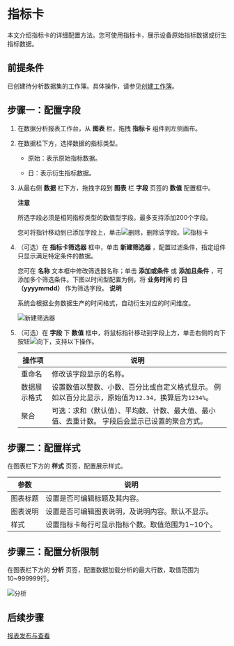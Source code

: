指标卡 
========================

本文介绍指标卡的详细配置方法。您可使用指标卡，展示设备原始指标数据或衍生指标数据。

前提条件 
-------------------------

已创建待分析数据集的工作簿。具体操作，请参见[创建工作簿](/cn.zh-CN/数据洞察分析/数据分析报表配置/创建工作簿.md)。

步骤一：配置字段 
-----------------------------

1. 在数据分析报表工作台，从 **图表** 栏，拖拽 **指标卡** 组件到左侧画布。

   

2. 在数据栏下方，选择数据的指标类型。

   * 原始：表示原始指标数据。

     
   
   * 日：表示衍生指标数据。

     
   

   

3. 从最右侧 **数据** 栏下方，拖拽字段到 **图表** 栏 **字段** 页签的 **数值** 配置框中。

   **注意**

   所选字段必须是相同指标类型的数值型字段。最多支持添加200个字段。

   您可将指针移动到已添加字段上，单击![删除 ](https://static-aliyun-doc.oss-accelerate.aliyuncs.com/assets/img/zh-CN/1730533061/p175499.png)，删除该字段。![指标卡](https://static-aliyun-doc.oss-accelerate.aliyuncs.com/assets/img/zh-CN/9877873161/p241725.gif)
   

4. （可选）在 **指标卡筛选器** 框中，单击 **新建筛选器** ，配置过滤条件，指定组件只显示满足特定条件的数据。

   您可在 **名称** 文本框中修改筛选器名称；单击 **添加或条件** 或 **添加且条件** ，可添加多个筛选条件。下图以时间型配置为例，将 **业务时间** 的 **日（yyyymmdd）** 作为筛选字段。
   **说明**

   系统会根据业务数据生产的时间格式，自动衍生对应的时间维度。

   ![新建筛选器](https://static-aliyun-doc.oss-accelerate.aliyuncs.com/assets/img/zh-CN/9896873161/p241705.gif)
   

5. （可选）在 **字段** 下 **数值** 框中，将鼠标指针移动到字段上方，单击右侧的向下按钮![向下](https://static-aliyun-doc.oss-accelerate.aliyuncs.com/assets/img/zh-CN/5776657061/p190041.png)，支持以下操作。

   

   |  操作项   |                                    说明                                     |
   |--------|---------------------------------------------------------------------------|
   | 重命名    | 修改该字段显示的名称。                                                               |
   | 数据展示格式 | 设置数值以整数、小数、百分比或自定义格式显示。 例如以百分比显示，原始值为`12.34`，换算后为`1234%`。 |
   | 聚合     | 可选：求和（默认值）、平均数、计数、最大值、最小值、去重计数。 字段后会显示已设置的聚合方式。           |

   




步骤二：配置样式 
-----------------------------

在图表栏下方的 **样式** 页签，配置展示样式。


|  参数  |             说明              |
|------|-----------------------------|
| 图表标题 | 设置是否可编辑标题及其内容。              |
| 图表说明 | 设置是否可编辑图表说明，及说明内容。默认不显示。    |
| 样式   | 设置指标卡每行可显示指标个数。取值范围为1\~10个。 |



步骤三：配置分析限制 
-------------------------------

在图表栏下方的 **分析** 页签，配置数据加载分析的最大行数，取值范围为10\~999999行。

![分析](https://static-aliyun-doc.oss-accelerate.aliyuncs.com/assets/img/zh-CN/9710813061/p174950.png)

后续步骤 
-------------------------

[报表发布与查看](/cn.zh-CN/数据洞察分析/报表发布与查看.md)
